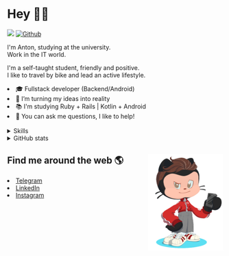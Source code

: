 # Hey 👋🏻 

![](https://komarev.com/ghpvc/?username=your-github-HarshBarash&color=grey) [![Github](https://img.shields.io/github/followers/HarshBarash?label=Follow&style=social)](https://github.com/HarshBarash)

I'm Anton, studying at the university. <br/>
Work in the IT world. 

I'm a self-taught student, friendly and positive. <br />
I like to travel by bike and lead an active lifestyle.

   <li>🎓 Fullstack developer (Backend/Android) </li>
   <li>🎯 I’m turning my ideas into reality </li>
   <li>📚 I'm studying Ruby + Rails | Kotlin + Android </li>
   <li>💬 You can ask me questions, I like to help! </li>

<br/>


<details>
    <summary> Skills </summary>
   <p>
      <br/>
      <img src="https://img.shields.io/badge/Ruby_on_Rails-CC0000?style=for-the-badge&logo=ruby-on-            rails&logoColor=white" />
      <img src="https://img.shields.io/badge/Ruby-CC342D?style=for-the-badge&logo=ruby&logoColor=white" />
      <img src="https://img.shields.io/badge/Bootstrap-563D7C?style=for-the-badge&logo=bootstrap&logoColor=white" />
      <img src="https://img.shields.io/badge/PostgreSQL-316192?style=for-the-badge&logo=postgresql&logoColor=white" />
      <img src="https://img.shields.io/badge/SQLite-07405E?style=for-the-badge&logo=sqlite&logoColor=white" />
      <img src="https://img.shields.io/badge/Heroku-430098?style=for-the-badge&logo=heroku&logoColor=white"/>
      <img src="https://img.shields.io/badge/GitHub-100000?style=for-the-badge&logo=github&logoColor=white" />
      <br/>
      <img src="https://img.shields.io/badge/Android-3DDC84?style=for-the-badge&logo=android&logoColor=white" />
      <img src="https://img.shields.io/badge/Kotlin-0095D5?&style=for-the-badge&logo=kotlin&logoColor=white" />
      <img src="https://img.shields.io/badge/Java-ED8B00?style=for-the-badge&logo=java&logoColor=white" />
      <img src="https://img.shields.io/badge/Figma-F24E1E?style=for-the-badge&logo=figma&logoColor=white" />
      <img src="https://img.shields.io/badge/firebase-ffca28?style=for-the-badge&logo=firebase&logoColor=black" />
      <img src="https://img.shields.io/badge/Python-FFD43B?style=for-the-badge&logo=python&logoColor=darkgreen" />
      <img src="https://img.shields.io/badge/Trello-0052CC?style=for-the-badge&logo=trello&logoColor=white" />
      <img src="https://img.shields.io/badge/Ubuntu-E95420?style=for-the-badge&logo=ubuntu&logoColor=white" />

   </details>


<details>
    <summary> GitHub stats</summary>
    <br />
   
<!--START_SECTION:waka-->
![Code Time](http://img.shields.io/badge/Code%20Time-30%20hrs%2044%20mins-blue)

**🐱 My GitHub Data** 

> 🏆 84 Contributions in the Year 2022
 > 
> 📦 285.4 kB Used in GitHub's Storage 
 > 
> 🚫 Not Opted to Hire
 > 
> 📜 17 Public Repositories 
 > 
> 🔑 20 Private Repositories  
 > 
**I'm a Night 🦉** 

```text
🌞 Morning    88 commits     ████░░░░░░░░░░░░░░░░░░░░░   18.07% 
🌆 Daytime    147 commits    ███████░░░░░░░░░░░░░░░░░░   30.18% 
🌃 Evening    226 commits    ███████████░░░░░░░░░░░░░░   46.41% 
🌙 Night      26 commits     █░░░░░░░░░░░░░░░░░░░░░░░░   5.34%

```
📅 **I'm Most Productive on Friday** 

```text
Monday       44 commits     ██░░░░░░░░░░░░░░░░░░░░░░░   9.03% 
Tuesday      64 commits     ███░░░░░░░░░░░░░░░░░░░░░░   13.14% 
Wednesday    54 commits     ██░░░░░░░░░░░░░░░░░░░░░░░   11.09% 
Thursday     53 commits     ██░░░░░░░░░░░░░░░░░░░░░░░   10.88% 
Friday       117 commits    ██████░░░░░░░░░░░░░░░░░░░   24.02% 
Saturday     81 commits     ████░░░░░░░░░░░░░░░░░░░░░   16.63% 
Sunday       74 commits     ███░░░░░░░░░░░░░░░░░░░░░░   15.2%

```


📊 **This Week I Spent My Time On** 

```text
⌚︎ Time Zone: Europe/Moscow

💬 Programming Languages: 
Ruby                     13 hrs 34 mins      ██████████████░░░░░░░░░░░   56.49% 
ERB                      6 hrs 56 mins       ███████░░░░░░░░░░░░░░░░░░   28.86% 
Kotlin                   1 hr 16 mins        █░░░░░░░░░░░░░░░░░░░░░░░░   5.33% 
SCSS                     54 mins             █░░░░░░░░░░░░░░░░░░░░░░░░   3.81% 
XML                      53 mins             █░░░░░░░░░░░░░░░░░░░░░░░░   3.73%

🔥 Editors: 
RubyMine                 21 hrs 50 mins      ██████████████████████░░░   90.85% 
Android Studio           2 hrs 11 mins       ██░░░░░░░░░░░░░░░░░░░░░░░   9.15%

💻 Operating System: 
Linux                    24 hrs 2 mins       █████████████████████████   100.0%

```

**I Mostly Code in Ruby** 

```text
Ruby                     12 repos            ████████░░░░░░░░░░░░░░░░░   34.29% 
Kotlin                   10 repos            ███████░░░░░░░░░░░░░░░░░░   28.57% 
Java                     7 repos             █████░░░░░░░░░░░░░░░░░░░░   20.0% 
JavaScript               4 repos             ██░░░░░░░░░░░░░░░░░░░░░░░   11.43% 
Python                   2 repos             █░░░░░░░░░░░░░░░░░░░░░░░░   5.71%

```



 Last Updated on 14/01/2022
<!--END_SECTION:waka-->
   
<!--    <p align="center">
        <img src="https://github-profile-trophy.vercel.app/?username=HarshBarash&theme=darkhub&margin-w=15" alt="Trophies GitHub" />
    </p>
 -->
   
</details>

## Find me around the web 🌎 <a href="https://github.com//HarshBarash"><img align="right" width="175" height="225" src="https://github.com/HarshBarash/HarshBarash/blob/master/app/assets/images/antonbaranov.png"></a>
<li> <a href="https://t.me/HarshBarash"> Telegram </a> </li>
<li> <a href="https://linkedin.com/in/HarshBarash"> LinkedIn </a> </li>
<li> <a href="https://www.instagram.com/harsh.barash/"> Instagram </a> </li>
